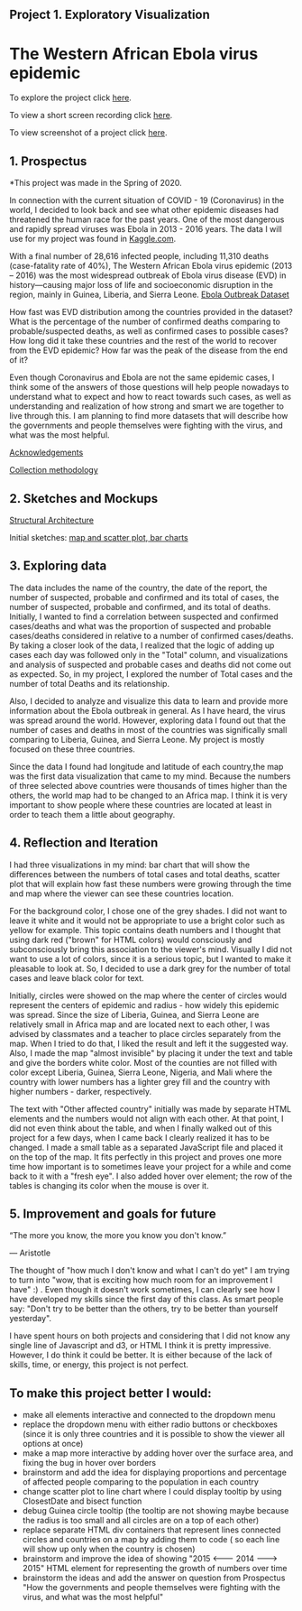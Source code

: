 ## Project 1. Exploratory Visualization
# The Western African Ebola virus epidemic

To explore the project click [here](https://nchikurova.github.io/Interactive-Data-Vis-Portfolio/exploratory_project/).

To view a short screen recording click [here](https://github.com/nchikurova/Interactive-Data-Vis-Portfolio/blob/master/lib/sketches/project_1.mov).

To view screenshot of a project click [here](https://github.com/nchikurova/Interactive-Data-Vis-Portfolio/blob/master/lib/sketches/project_1_pic.png).

## 1. Prospectus

*This project was made in the Spring of 2020.

In connection with the current situation of COVID - 19 (Coronavirus) in the world, I decided to look back and see what other epidemic diseases had threatened the human race for the past years. One of the most dangerous and rapidly spread viruses was Ebola in 2013 - 2016 years. The data I will use for my project was found in [Kaggle.com](https://www.kaggle.com). 

With a final number of 28,616 infected people, including 11,310 deaths (case-fatality rate of 40%), The Western African Ebola virus epidemic (2013 – 2016) was the most widespread outbreak of Ebola virus disease (EVD) in history—causing major loss of life and socioeconomic disruption in the region, mainly in Guinea, Liberia, and Sierra Leone. [Ebola Outbreak Dataset](https://www.kaggle.com/imdevskp/ebola-outbreak-20142016-complete-dataset)

How fast was EVD distribution among the countries provided in the dataset? What is the percentage of the number of confirmed deaths comparing to probable/suspected deaths, as well as confirmed cases to possible cases? How long did it take these countries and the rest of the world to recover from the EVD epidemic? How far was the peak of the disease from the end of it?

Even though Coronavirus and Ebola are not the same epidemic cases, I think some of the answers of those questions will help people nowadays to understand what to expect and how to react towards such cases, as well as understanding and realization of how strong and smart we are together to live through this. 
I am planning to find more datasets that will describe how the governments and people themselves were fighting with the virus, and what was the most helpful.

[Acknowledgements](https://www.who.int/csr/don/archive/disease/ebola/en/)

[Collection methodology](https://github.com/imdevskp/ebola_outbreak_dataset)

## 2. Sketches and Mockups

[Structural Architecture](https://github.com/nchikurova/Interactive-Data-Vis-Portfolio/blob/master/lib/sketches/arch_diagram_project1.png)

Initial sketches: [map and scatter plot](https://github.com/nchikurova/Interactive-Data-Vis-Portfolio/blob/master/lib/sketches/IMG_7447.jpeg),[ bar charts](https://github.com/nchikurova/Interactive-Data-Vis-Portfolio/blob/master/lib/sketches/IMG_7448.jpeg)

## 3. Exploring data

The data includes the name of the country, the date of the report, the number of suspected, probable and confirmed and its total of cases, the number of suspected, probable and confirmed, and its total of deaths. Initially, I wanted to find a correlation between suspected and confirmed cases/deaths and what was the proportion of suspected and probable cases/deaths considered in relative to a number of confirmed cases/deaths. By taking a closer look of the data, I realized that the logic of adding up cases each day was followed only in the "Total" column, and visualizations and analysis of suspected and probable cases and deaths did not come out as expected. So, in my project, I explored the number of Total cases and the number of total Deaths and its relationship.

Also, I decided to analyze and visualize this data to learn and provide more information about the Ebola outbreak in general. As I have heard, the virus was spread around the world. However, exploring data I found out that the number of cases and deaths in most of the countries was significally small comparing to Liberia, Guinea, and Sierra Leone. My project is mostly focused on these three countries.

Since the data I found had longitude and latitude of each country,the map was the first data visualization that came to my mind. Because the numbers of three selected above countries were thousands of times higher than the others, the world map had to be changed to an Africa map. I think it is very important to show people where these countries are located at least in order to teach them a little about geography.

## 4. Reflection and Iteration

I had three visualizations in my mind: bar chart that will show the differences between the numbers of total cases and total deaths, scatter plot that will explain how fast these numbers were growing through the time and map where the viewer can see these countries location. 

For the background color, I chose one of the grey shades. I did not want to leave it white and it would not be appropriate to use a bright color such as yellow for example. This topic contains death numbers and I thought that using dark red ("brown" for HTML colors) would consciously and subconsciously bring this association to the viewer's mind. Visually I did not want to use a lot of colors, since it is a serious topic, but I wanted to make it pleasable to look at. So, I decided to use a dark grey for the number of total cases and leave black color for text.

Initially, circles were showed on the map where the center of circles would represent the centers of epidemic and radius - how widely this epidemic was spread. Since the size of Liberia, Guinea, and Sierra Leone are relatively small in Africa map and are located next to each other, I was advised by classmates and a teacher to place circles separately from the map. When I tried to do that, I liked the result and left it the suggested way. Also, I made the map "almost invisible" by placing it under the text and table and give the borders white color. Most of the counties are not filled with color except Liberia, Guinea, Sierra Leone, Nigeria, and Mali where the country with lower numbers has a lighter grey fill and the country with higher numbers - darker, respectively.

The text with "Other affected country" initially was made by separate HTML elements and the numbers would not align with each other. At that point, I did not even think about the table, and when I finally walked out of this project for a few days, when I came back I clearly realized it has to be changed. I made a small table as a separated JavaScript file and placed it on the top of the map. It fits perfectly in this project and proves one more time how important is to sometimes leave your project for a while and come back to it with a "fresh eye". I also added hover over element; the row of the tables is changing its color when the mouse is over it.

## 5. Improvement and goals for future

“The more you know, the more you know you don't know.”

― Aristotle

The thought of "how much I don't know and what I can't do yet" I am trying to turn into "wow, that is exciting how much room for an improvement I have" :) . Even though it doesn't work sometimes, I can clearly see how I have developed my skills since the first day of this class. As smart people say: "Don't try to be better than the others, try to be better than yourself yesterday".

I have spent hours on both projects and considering that I did not know any single line of Javascript and d3, or HTML I think it is pretty impressive. However, I do think it could be better. It is either because of the lack of skills, time, or energy, this project is not perfect. 

## To make this project better I would:

- make all elements interactive and connected to the dropdown menu
- replace the dropdown menu with either radio buttons or checkboxes (since it is only three countries and it is possible to show the viewer all options at once)
- make a map more interactive by adding hover over the surface area, and fixing the bug in hover over borders
- brainstorm and add the idea for displaying proportions and percentage of affected people comparing to the population in each country
- change scatter plot to line chart where I could display tooltip by using ClosestDate and bisect function
- debug Guinea circle tooltip (the tooltip are not showing maybe because the radius is too small and all circles are on a top of each other)
- replace separate HTML div containers that represent lines connected circles and countries on a map by adding them to code ( so each line will show up only when the country is chosen)
- brainstorm and improve the idea of showing "2015 <--- 2014 ---> 2015" HTML element for representing the growth of numbers over time
- brainstorm the ideas and add the answer on question from Prospectus "How the governments and people themselves were fighting with the virus, and what was the most helpful"
